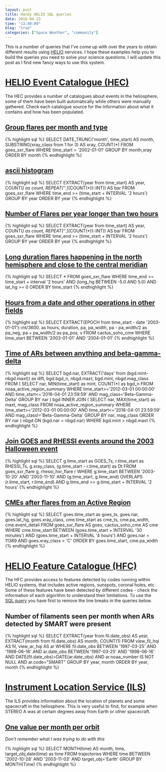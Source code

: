 ```yaml
---
layout: post
title: Handy HELIO SQL queries
date: 2016-04-23
time: "13:40:00"
blog: "true"
categories: ["Space Weather", "community"]
---
```


This is a number of queries that I've come up with over the years to obtain
different results using [HELIO](http://helio-vo.eu) services. I hope these
examples help you to build the queries you need to solve your science questions.
I will update this post as I find new fancy ways to use this system.

# [HELIO Event Catalogue (HEC)](http://hec.helio-vo.eu/)

The HEC provides a number of catalogues about events in the heliosphere, some of
them have been built automatically while others were manually gathered. Check
each catalogue source for the information about what it contains and how has
been populated.

## [Group flares per month and type](http://hec.helio-vo.eu/hec/hec_gui_free.php?sql=SELECT+DATE_TRUNC%28%27month%27%2C+time_start%29+AS+month%2C++SUBSTRING%28xray_class+from+1+for+3%29+AS+xray%2C+COUNT%28*%29+FROM+goes_sxr_flare+WHERE+time_start+%3E+%272002-01-01%27+GROUP+BY+month%2Cxray+ORDER+BY+month%0D%0A)

{% highlight sql %}
SELECT 
    DATE_TRUNC('month', time_start) AS month, SUBSTRING(xray_class from 1 for 3) AS xray, 
    COUNT(*) 
  FROM goes_sxr_flare 
    WHERE time_start > '2002-01-01' 
    GROUP BY month,xray 
    ORDER BY month
{% endhighlight %}

## [ascii histogram](http://hec.helio-vo.eu/hec/hec_gui_free.php?sql=SELECT++EXTRACT%28year+from+time_start%29+AS+year%2C+COUNT%28*%29+as+count%2C+REPEAT%28%27*%27%2C%28%28COUNT%28*%29%29%3A%3AINT%29%29+AS+bar+FROM+goes_sxr_flare+WHERE+time_end+%3E%3D+%28time_start+%2B+INTERVAL+%272+hours%27%29++GROUP+BY+year+ORDER+BY+year%0D%0A)

{% highlight sql %}
SELECT 
    EXTRACT(year from time_start) AS year, COUNT(*) as count, 
    REPEAT('*',((COUNT(*))::INT)) AS bar 
  FROM goes_sxr_flare 
    WHERE time_end >= (time_start + INTERVAL '2 hours')  
    GROUP BY year ORDER BY year
{% endhighlight %}

## [Number of Flares per year longer than two hours](http://hec.helio-vo.eu/hec/hec_gui_free.php?sql=select++extract%28year+from+time_start%29+as+year%2C+count%28*%29+as+count%2C+repeat%28%27*%27%2C%28%28count%28*%29%29%3A%3Aint%29%29+as+bar+from+goes_sxr_flare+where+time_end+%3E%3D+%28time_start+%2B+interval+%272+hours%27%29++group+by+year+order+by+year%0D%0A)

{% highlight sql %}
SELECT 
    EXTRACT(year from time_start) AS year, COUNT(*) as count, 
    REPEAT('*',((COUNT(*))::INT)) AS bar 
  FROM goes_sxr_flare 
    WHERE time_end >= (time_start + INTERVAL '2 hours') 
    GROUP BY year
    ORDER BY year
{% endhighlight %}

## [Long duration flares happening in the north hemisphere and close to the central meridian](http://hec.helio-vo.eu/hec/hec_gui_free.php?sql=select+*+from+goes_sxr_flare+where+time_end+%3E%3D+time_start+%2B+interval+%272+hours%27+and+%28long_hg+between+-5.0+and+5.0%29+and+lat_hg+%3E%3D+0+order+by+time_start%0D%0A)

{% highlight sql %}
SELECT * FROM goes_sxr_flare
    WHERE time_end >= time_start + interval '2 hours' AND
          (long_hg BETWEEN -5.0 AND 5.0) AND
          lat_hg >= 0 
    ORDER BY time_start
{% endhighlight %}

## [Hours from a date and other operations in other fields](http://hec.helio-vo.eu/hec/hec_gui_free.php?sql=select+extract+%28EPOCH+from+time_start+-+date+%272003-01-01%27%29%3A%3Aint%2F3600.+as+hours%2C+duration%2C+pa%2C+pa_width%2C+pa+-+pa_width%2F2+as+pa_neg%2C+pa+%2B+pa_width%2F2+as+pa_pos%2C+v+from+cactus_soho_cme+where+time_start+between+%272003-01-01%27+and+%272004-01-01%27%0D%0A%0D%0A%0D%0A)

{% highlight sql %}
SELECT EXTRACT(EPOCH from time_start - date '2003-01-01')::int/3600. as hours, 
       duration, pa, pa_width, pa - pa_width/2 as pa_neg, pa + pa_width/2 as pa_pos, v 
   FROM cactus_soho_cme 
     WHERE time_start BETWEEN '2003-01-01' AND '2004-01-01'
{% endhighlight %}

## [Time of ARs between anything and beta-gamma-delta](http://hec.helio-vo.eu/hec/hec_gui_free.php?sql=select+bgd.nar%2C+extract%28%27days%27+from+%28bgd.mint-nbgd.maxt%29%29+as+dift%2C+bgd.bgd_n%2C+nbgd.maxt%2C+bgd.mint%2C+nbgd.mag_class+from+%28select+nar%2C+min%28time_start%29+as+mint%2C+count%28*%29+as+bgd_n+from+noaa_active_region_summary+where+time_start%3E%3D%272012-03-01+00%3A00%3A00%27+AND+time_start%3C%3D%272016-04-01+23%3A59%3A59%27+and+mag_class%3D%27Beta-Gamma-Delta%27+group+by+nar%29+bgd+inner+join+%28select+nar%2C+max%28time_start%29+as+maxt%2C+mag_class+from+noaa_active_region_summary+where+time_start%3E%3D%272012-03-01+00%3A00%3A00%27+AND+time_start%3C%3D%272016-04-01+23%3A59%3A59%27+and+mag_class!%3D%27Beta-Gamma-Delta%27+group+by+nar%2C+mag_class+order+by+nar%29+nbgd+on+%28bgd.nar+%3D+nbgd.nar%29+where+bgd.mint+%3E+nbgd.maxt)

{% highlight sql %}
SELECT
   bgd.nar, EXTRACT('days' from (bgd.mint-nbgd.maxt)) as dift, bgd.bgd_n, 
   nbgd.maxt, bgd.mint, nbgd.mag_class 
FROM 
   (
   SELECT 
      nar, MIN(time_start) as mint, COUNT(*) as bgd_n 
     FROM noaa_active_region_summary 
       WHERE time_start>='2012-03-01 00:00:00' AND time_start<='2016-04-01 23:59:59' AND 
             mag_class='Beta-Gamma-Delta' 
       GROUP BY nar
   ) bgd 
INNER JOIN 
   (
   SELECT 
      nar, MAX(time_start) as maxt, mag_class 
   FROM noaa_active_region_summary 
     WHERE time_start>='2012-03-01 00:00:00' AND time_start<='2016-04-01 23:59:59' AND 
           mag_class!='Beta-Gamma-Delta' 
     GROUP BY nar, mag_class 
     ORDER BY nar
   ) nbgd 
ON (bgd.nar = nbgd.nar) WHERE bgd.mint > nbgd.maxt
{% endhighlight %}

## [Join GOES and RHESSI events around the 2003 Halloween event](http://hec.helio-vo.eu/hec/hec_gui_free.php?sql=select+g.time_start+as+GOES_Ts%2C+r.time_start+as+RHESSI_Ts%2C+g.xray_class%2C+%28g.time_start+-+r.time_start%29+as+Dt+from+goes_sxr_flare+g%2C+rhessi_hxr_flare+r+where+g.time_start+between+%272003-10-20%27+and+%272003-11-10%27+and+%28g.time_start%2C+g.time_end%29+overlaps+%28r.time_start%2C+r.time_end%29+and+g.time_end+%3E%3D+g.time_start+%2B+interval+%272+hours%27%0D%0A)

{% highlight sql %}
SELECT g.time_start as GOES_Ts, r.time_start as RHESSI_Ts, 
       g.xray_class, (g.time_start - r.time_start) as Dt
  FROM goes_sxr_flare g, rhessi_hxr_flare r
    WHERE g.time_start BETWEEN '2003-10-20' AND '2003-11-10' AND
          (g.time_start, g.time_end) OVERLAPS (r.time_start, r.time_end) AND
          g.time_end >= g.time_start + INTERVAL '2 hours'
{% endhighlight %}

## [CMEs after flares from an Active Region](http://hec.helio-vo.eu/hec/hec_gui_free.php?sql=select+goes.time_start+as+goes_ts%2C+goes.nar%2C+goes.lat_hg%2C+goes.xray_class%2C+cme.time_start+as+cme_ts%2C+cme.pa_width%2C+cme.event_detail+from+goes_sxr_flare+as+goes%2C+cactus_soho_cme+as+cme+where+cme.time_start+between+%28goes.time_start+%2B+interval+%2730+minutes%27%29+and+%28goes.time_start+%2B+interval+%274+hours%27%29+and+goes.nar+%3D+11389+and+goes.xray_class+%3E+%27C%27+order+by+goes.time_start%2C+cme.pa_width%0D%0A)

{% highlight sql %}
SELECT goes.time_start as goes_ts, goes.nar, goes.lat_hg, goes.xray_class, 
       cme.time_start as cme_ts, cme.pa_width, cme.event_detail
  FROM goes_sxr_flare AS goes, cactus_soho_cme AS cme 
    WHERE cme.time_start BETWEEN (goes.time_start + INTERVAL '30 minutes') AND 
                                 (goes.time_start + INTERVAL '4 hours') AND
          goes.nar = 11389 AND
          goes.xray_class > 'C'
    ORDER BY goes.time_start, cme.pa_width
{% endhighlight %}

# [HELIO Feature Catalogue (HFC)](http://hfc.helio-vo.eu)

The HFC provides access to features detected by codes running within HELIO
systems, that includes active regions, sunspots, coronal holes, etc. Some of
these features have been detected by different codes - check the information of
each algorithm to understand their limitations. To use the
[SQL query](http://voparis-helio.obspm.fr/hfc-gui/hfc_sql_query.php) you have
first to remove the line breaks in the queries below.

## Number of filaments seen per month when ARs detected by SMART were present

{% highlight sql %}
SELECT EXTRACT(year from fil.date_obs) AS year, 
       EXTRACT(month from fil.date_obs) AS month, COUNT(1) 
   FROM view_fil_hqi AS fil, view_ar_hqi AS ar
     WHERE fil.date_obs BETWEEN '1997-03-25' AND '1998-06-16' AND
           ar.date_obs BETWEEN '1997-03-25' AND '1998-06-16' AND 
           DATE(fil.date_obs)=DATE(ar.date_obs) AND 
           ar.noaa_number IS NOT NULL AND 
           ar.code="SMART" 
     GROUP BY year, month
     ORDER BY year, month
{% endhighlight %}


# [Instrument Location Service (ILS)](http://helio-vo.eu/services/interfaces/helio-ils_uix.php)

The ILS provides information about the location of planets and some spacecraft
in the heliosphere. This is very useful to find, for example when STEREO A was
at certain degrees away from Earth or other spacecraft.

## [One value per month per orbit](http://helio-vo.eu/services/interfaces/helio-ils_soap8.php?qtype=0&sql=SELECT+MONTH%28time%29+AS+month%2C+time%2C+target_obj%2Cdate%28time%29+as+time+from+trajectories+where+time+between+%272002-10-28%27+and+%272003-11-03%27+AND+%28target_obj%3D%27Earth%27%29+GROUP+BY+MONTH%28Time%29&format=html&process=1)

*Don't remember what I was trying to do with this*

{% highlight sql %}
SELECT MONTH(time) AS month, time, target_obj,date(time) as time 
  FROM trajectories 
    WHERE time BETWEEN '2002-10-28' AND '2003-11-03' AND 
          target_obj='Earth'
    GROUP BY MONTH(Time)
{% endhighlight %}

